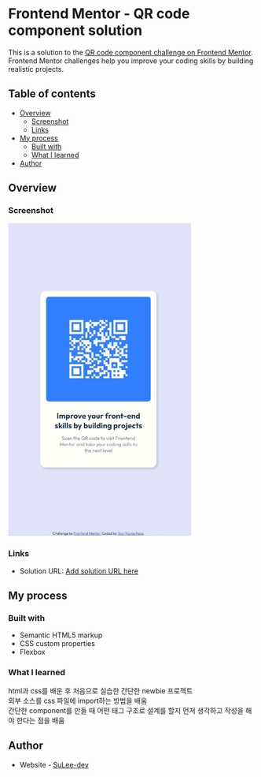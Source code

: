 # Frontend Mentor - QR code component solution

This is a solution to the [QR code component challenge on Frontend Mentor](https://www.frontendmentor.io/challenges/qr-code-component-iux_sIO_H). Frontend Mentor challenges help you improve your coding skills by building realistic projects.

## Table of contents

- [Overview](#overview)
  - [Screenshot](#screenshot)
  - [Links](#links)
- [My process](#my-process)
  - [Built with](#built-with)
  - [What I learned](#what-i-learned)
- [Author](#author)

## Overview

### Screenshot

![](images/screenshot.JPG)

### Links

- Solution URL: [Add solution URL here](https://github.com/SuLee-dev/QR-code-component)

## My process

### Built with

- Semantic HTML5 markup
- CSS custom properties
- Flexbox

### What I learned

html과 css를 배운 후 처음으로 실습한 간단한 newbie 프로젝트<br>
외부 소스를 css 파일에 import하는 방법을 배움<br>
간단한 component를 만들 때 어떤 태그 구조로 설계를 할지 먼저 생각하고 작성을 해야 한다는 점을 배움<br>

## Author

- Website - [SuLee-dev](https://github.com/SuLee-dev/)
